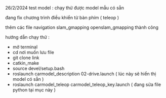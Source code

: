 26/2/2024 test model : chạy thử được model mẫu có sẵn

đang fix chương trình điều khiển từ bàn phím ( teleop )

thêm các file navigation slam_gmapping openslam_gmapping thành công

hướng dẫn chạy thử :
- mở terminal
- cd nơi muốn lưu file
- git clone link
- catkin_make
- source devel/setup.bash
- roslaunch carmodel_description 02-drive.launch 
( lúc này sẽ hiển thị model có sẵn )
- roslaunch carmodel_teleop carmodel_teleop_key.launch 
( đang sửa file python tại mục này )
